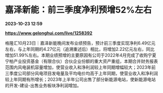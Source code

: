 # 嘉泽新能：前三季度净利预增52%左右

**2023-10-23 12:59**

**https://www.gelonghui.com/live/1258392**

格隆汇10月23日｜嘉泽新能晚间发布业绩预告，预计前三季度实现净利6.49亿元左右，与上年同期的4.27亿元（追溯重述后）相比，将增加2.22亿元左右，同比增加51.99%左右。本期业绩预增的主要原因有公司于2022年4月完成了收购宁夏宁柏产业投资基金（有限合伙）合伙企业份额的重大资产重组，本期合并财务报表范围内风电装机容量增加，使营业收入和净利润较上年同期增幅较大；2023年前三季度公司部分风电项目发电量及平均电价均高于上年同期，使营业收入和净利润较上年同期有所增长；2023年上半年公司出售了部分新能源电站，使新能源电站的开发-建设-出售业务板块净利润增加。